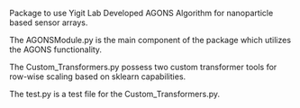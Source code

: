 Package to use Yigit Lab Developed AGONS Algorithm for nanoparticle based sensor arrays.

The AGONSModule.py is the main component of the package which utilizes the AGONS functionality.

The Custom_Transformers.py possess two custom transformer tools for row-wise scaling based on sklearn capabilities.

The test.py is a test file for the Custom_Transformers.py.
